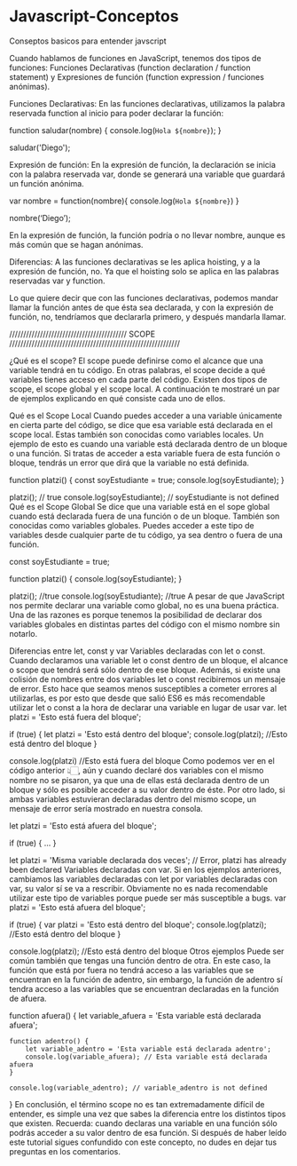 # Javascript-Conceptos
Conseptos basicos para entender javscript

Cuando hablamos de funciones en JavaScript, tenemos dos tipos de funciones: Funciones Declarativas (function declaration / function statement) y Expresiones de función (function expression / funciones anónimas).

Funciones Declarativas:
En las funciones declarativas, utilizamos la palabra reservada function al inicio para poder declarar la función:

function saludar(nombre) {
	console.log(`Hola ${nombre}`);
}

saludar('Diego');

Expresión de función:
En la expresión de función, la declaración se inicia con la palabra reservada var, donde se generará una variable que guardará un función anónima.

var nombre = function(nombre){
    console.log(`Hola ${nombre}`)
}

nombre(‘Diego’);

En la expresión de función, la función podría o no llevar nombre, aunque es más común que se hagan anónimas.

Diferencias:
A las funciones declarativas se les aplica hoisting, y a la expresión de función, no. Ya que el hoisting solo se aplica en las palabras reservadas var y function.

Lo que quiere decir que con las funciones declarativas, podemos mandar llamar la función antes de que ésta sea declarada, y con la expresión de función, no, tendríamos que declararla primero, y después mandarla llamar.

////////////////////////////////////////// SCOPE /////////////////////////////////////////////////////////////

¿Qué es el scope?
El scope puede definirse como el alcance que una variable tendrá en tu código. En otras palabras, el scope decide a qué variables tienes acceso en cada parte del código. Existen dos tipos de scope, el scope global y el scope local. A continuación te mostraré un par de ejemplos explicando en qué consiste cada uno de ellos.

Qué es el Scope Local
Cuando puedes acceder a una variable únicamente en cierta parte del código, se dice que esa variable está declarada en el scope local. Estas también son conocidas como variables locales. Un ejemplo de esto es cuando una variable está declarada dentro de un bloque o una función. Si tratas de acceder a esta variable fuera de esta función o bloque, tendrás un error que dirá que la variable no está definida.

function platzi() {
	const soyEstudiante = true;
	console.log(soyEstudiante);
}

platzi(); // true
console.log(soyEstudiante); // soyEstudiante is not defined
Qué es el Scope Global
Se dice que una variable está en el sope global cuando está declarada fuera de una función o de un bloque. También son conocidas como variables globales. Puedes acceder a este tipo de variables desde cualquier parte de tu código, ya sea dentro o fuera de una función.

const soyEstudiante = true;

function platzi() {
	console.log(soyEstudiante);
}

platzi(); //true
console.log(soyEstudiante); //true
A pesar de que JavaScript nos permite declarar una variable como global, no es una buena práctica. Una de las razones es porque tenemos la posibilidad de declarar dos variables globales en distintas partes del código con el mismo nombre sin notarlo.

Diferencias entre let, const y var
Variables declaradas con let o const. Cuando declaramos una variable let o const dentro de un bloque, el alcance o scope que tendrá será sólo dentro de ese bloque. Además, si existe una colisión de nombres entre dos variables let o const recibiremos un mensaje de error. Esto hace que seamos menos susceptibles a cometer errores al utilizarlas, es por esto que desde que salió ES6 es más recomendable utilizar let o const a la hora de declarar una variable en lugar de usar var.
let platzi = 'Esto está fuera del bloque';

if (true) {
	let platzi = 'Esto está dentro del bloque';
	console.log(platzi); //Esto está dentro del bloque
}

console.log(platzi) //Esto está fuera del bloque
Como podemos ver en el código anterior 👆🏻, aún y cuando declaré dos variables con el mismo nombre no se pisaron, ya que una de ellas está declarada dentro de un bloque y sólo es posible acceder a su valor dentro de éste. Por otro lado, si ambas variables estuvieran declaradas dentro del mismo scope, un mensaje de error sería mostrado en nuestra consola.

let platzi = 'Esto está afuera del bloque';

if (true) {
	...
}

let platzi = 'Misma variable declarada dos veces'; // Error, platzi has already been declared
Variables declaradas con var. Si en los ejemplos anteriores, cambiamos las variables declaradas con let por variables declaradas con var, su valor sí se va a rescribir. Obviamente no es nada recomendable utilizar este tipo de variables porque puede ser más susceptible a bugs.
var platzi = 'Esto está afuera del bloque';

if (true) {
	var platzi = 'Esto está dentro del bloque';
	console.log(platzi); //Esto está dentro del bloque
}

console.log(platzi); //Esto está dentro del bloque
Otros ejemplos
Puede ser común también que tengas una función dentro de otra. En este caso, la función que está por fuera no tendrá acceso a las variables que se encuentran en la función de adentro, sin embargo, la función de adentro sí tendra acceso a las variables que se encuentran declaradas en la función de afuera.

function afuera() {
	let variable_afuera = 'Esta variable está declarada afuera';

	function adentro() {
		let variable_adentro = 'Esta variable está declarada adentro';
		console.log(variable_afuera); // Esta variable está declarada afuera
	}

	console.log(variable_adentro); // variable_adentro is not defined
}
En conclusión, el término scope no es tan extremadamente difícil de entender, es simple una vez que sabes la diferencia entre los distintos tipos que existen. Recuerda: cuando declaras una variable en una función sólo podrás acceder a su valor dentro de esa función. Si después de haber leído este tutorial sigues confundido con este concepto, no dudes en dejar tus preguntas en los comentarios.
